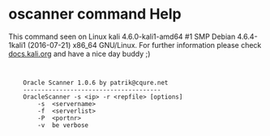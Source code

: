 # oscanner command Help

 This command seen on Linux kali 4.6.0-kali1-amd64 #1 SMP Debian 4.6.4-1kali1 (2016-07-21) x86_64 GNU/Linux. For further information please check [docs.kali.org](docs.kali.org) and have a nice day buddy ;) 

~~~


	Oracle Scanner 1.0.6 by patrik@cqure.net
	--------------------------------------
	OracleScanner -s <ip> -r <repfile> [options]
		-s	<servername>
		-f	<serverlist>
		-P	<portnr>
		-v	be verbose


~~~
